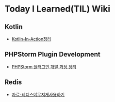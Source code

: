 # Today I Learned(TIL) Wiki

## Kotlin
- [Kotlin-In-Action정리](https://github.com/boboram/TIL/blob/main/Kotlin/Kotlin-In-Action.md)

## PHPStorm Plugin Development
- [PHPStorm 플러그인 개발 과정 정리](https://github.com/boboram/TIL/blob/main/Plugin/PHPStorm-Plugin.md)

## Redis
- [자료-레디스야무지게사용하기](https://github.com/boboram/TIL/blob/main/Redis/%EC%9E%90%EB%A3%8C-%EB%A0%88%EB%94%94%EC%8A%A4%EC%95%BC%EB%AC%B4%EC%A7%80%EA%B2%8C%EC%82%AC%EC%9A%A9%ED%95%98%EA%B8%B0.md)
